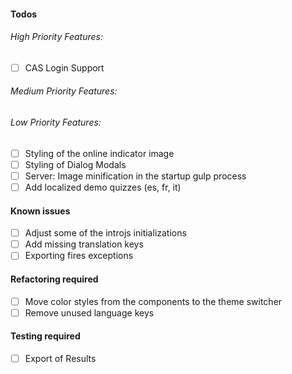 #### Todos
###### High Priority Features:
- [ ] CAS Login Support

###### Medium Priority Features:

###### Low Priority Features:
- [ ] Styling of the online indicator image
- [ ] Styling of Dialog Modals
- [ ] Server: Image minification in the startup gulp process
- [ ] Add localized demo quizzes (es, fr, it)

#### Known issues
- [ ] Adjust some of the introjs initializations
- [ ] Add missing translation keys
- [ ] Exporting fires exceptions

#### Refactoring required
- [ ] Move color styles from the components to the theme switcher
- [ ] Remove unused language keys

#### Testing required
- [ ] Export of Results